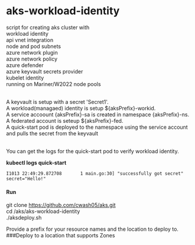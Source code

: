 # aks-workload-identity
script for creating aks cluster with <br>
workload identity<br>
api vnet integration<br>
node and pod subnets<br>
azure network plugin<br>
azure network policy<br>
azure defender<br>
azure keyvault secrets provider<br>
kubelet identity<br>
running on Mariner/W2022 node pools<br>
<br>

A keyvault is setup with a secret 'Secret1'.<br>
A workload(managaed) identity is setup ${aksPrefix}-workid.<br>
A service accoount {aksPrefix}-sa is created in namespace {aksPrefix}-ns.<br>
A federated account is seteup ${aksPrefix}-fed.<br>
A quick-start pod is deployed to the namespace using the service account and pulls the secret from the keyvault<br>
<br>

You can get the logs for the quick-start pod to verify workload identity. 
   
**kubectl logs quick-start**

```script
I1013 22:49:29.872708       1 main.go:30] "successfully got secret" secret="Hello!"
```

#### Run  
git clone https://github.com/cwash05/aks.git  
cd /aks/aks-workload-identity  
./aksdeploy.sh  
  
Provide a prefix for your resource names and the location to deploy to.
###Deploy to a location that supports Zones
